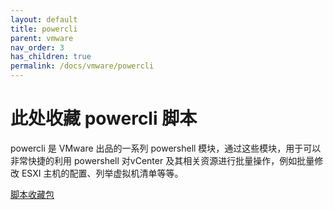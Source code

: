 ```yaml
---
layout: default
title: powercli
parent: vmware
nav_order: 3
has_children: true
permalink: /docs/vmware/powercli
---
```


# 此处收藏 powercli 脚本

powercli 是 VMware 出品的一系列 powershell 模块，通过这些模块，用于可以非常快捷的利用 powershell 对vCenter 及其相关资源进行批量操作，例如批量修改 ESXI 主机的配置、列举虚拟机清单等等。



[脚本收藏包](https://wiki.halfcoffee.com/docs/powerclipack.zip)

